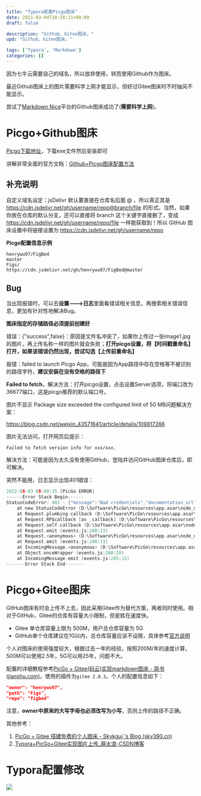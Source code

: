```yaml
---
title: "Typora配置Picgo图床"
date: 2021-03-04T18:58:21+08:00
draft: false

description: "Github、Gitee图床。"
upd: "Github、Gitee图床。"

tags: ['Typora', 'Markdown']
categories: []
---
```


<!--more-->

因为七牛云需要自己的域名，所以放弃使用，转而使用Github作为图床。

最近Github图床上的图片需要科学上网才能显示，但好过Gitee图床时不时抽风不能显示。

尝试了[Markdown Nice](https://editor.mdnice.com/)平台的Github图床成功了(**需要科学上网**)。

# Picgo+Github图床

[Picgo下载地址](https://github.com/Molunerfinn/PicGo/releases)，下载exe文件然后安装即可

讲解非常全面的官方文档：[Github+Picgo图床配置方法](https://picgo.github.io/PicGo-Doc/zh/guide/config.html#github图床)


## 补充说明

自定义域名设定：jsDelivr  默认要直接在仓库名后面 @ ，所以真正其是 https://cdn.jsdelivr.net/gh/username/repo@branch/file 的形式。当然，如果你放在仓库的默认分支，还可以直接将 branch 这个关键字直接删了，变成 https://cdn.jsdelivr.net/gh/username/repo/file 一样能获取到！所以 GitHub 图床设置中将链接设置为 https://cdn.jsdelivr.net/gh/username/repo 


**Picgo配置信息示例**

```
henrywu97/FigBed
master
Figs/
https://cdn.jsdelivr.net/gh/henrywu97/FigBed@master
```

## Bug

当出现报错时，可以去**设置--->日志**里面看错误相关信息，再搜索相关错误信息，更加有针对性地解决Bug。

**图床指定的存储路径必须提前创建好**

错误：{"success",false}：原因是文件名冲突了，如果你上传过一张image1.jpg的图片，再上传名称一样的图片就会失败；**打开picgo设置，将【时间戳重命名】打开，如果该错误仍然出现，尝试勾选【上传前重命名】**

报错：failed to launch Picgo App，可能是因为App路径中存在空格等不被识别的路径字符，**建议安装在没有空格的路径下**

**Failed to fetch**，解决方法：打开picgo设置，点击设置Server选项，将端口改为36677端口，这是picgo推荐的默认端口号。

图片不显示 Package size exceeded the configured limit of 50 MB问题解决方案：

https://blog.csdn.net/weixin_43571641/article/details/109817266


图片无法访问，打开网页后提示：

```
Failed to fetch version info for xxx/xxx.
```

解决方法：可能是因为太久没有使用GitHub，登陆并访问GitHub图床仓库后，即可解决。


突然不能用，日志显示出现401错误：

```c
2022-08-03 08:40:35 [PicGo ERROR] 
------Error Stack Begin------
StatusCodeError: 401 - {"message":"Bad credentials","documentation_url":"https://docs.github.com/rest"}
    at new StatusCodeError (D:\Software\PicGo\resources\app.asar\node_modules\request-promise-core\lib\errors.js:32:15)
    at Request.plumbing.callback (D:\Software\PicGo\resources\app.asar\node_modules\request-promise-core\lib\plumbing.js:104:33)
    at Request.RP$callback [as _callback] (D:\Software\PicGo\resources\app.asar\node_modules\request-promise-core\lib\plumbing.js:46:31)
    at Request.self.callback (D:\Software\PicGo\resources\app.asar\node_modules\request\request.js:185:22)
    at Request.emit (events.js:200:13)
    at Request.<anonymous> (D:\Software\PicGo\resources\app.asar\node_modules\request\request.js:1154:10)
    at Request.emit (events.js:200:13)
    at IncomingMessage.<anonymous> (D:\Software\PicGo\resources\app.asar\node_modules\request\request.js:1076:12)
    at Object.onceWrapper (events.js:288:20)
    at IncomingMessage.emit (events.js:205:15)
-------Error Stack End------- 
```

# Picgo+Gitee图床

GitHub图床有时会上传不上去，因此采用Gitee作为替代方案，两者同时使用。相对于GitHub，Gitee的仓库有容量大小限制，但是胜在速度快。

- Gitee 单仓库容量上限为 500M，用户总仓库容量为 5G
- GitHub单个仓库建议在1G以内，总仓库容量应该不设限，具体参考[官方说明](https://docs.github.com/en/github/managing-large-files/working-with-large-files/what-is-my-disk-quota)

个人对图床的使用强度较大，根据过去一年的经验，按照200M/年的速度计算，500M可以使用2.5年，5G可以用25年，问题不大。

配置的详细教程参考[PicGo + Gitee(码云)实现markdown图床 - 简书 (jianshu.com)](https://www.jianshu.com/p/b69950a49ae2)，使用的插件为`gitee 2.0.3`，个人的配置信息如下：

```json
"owner": "henrywu97",
"path": "Figs",
"repo": "figbed"
```

注意，**owner中原来的大写字母也必须改写为小写**，否则上传的路径不正确。

其他参考：

1. [PicGo + Gitee 搭建免费的个人图床 - Skykguj 's Blog (sky390.cn)](https://blog.sky390.cn/archives/96/)
2. [Typora+PicGo+Gitee实现图片上传_萌太浪-CSDN博客](https://blog.csdn.net/u013206259/article/details/105911868)

# Typora配置修改

![](https://cdn.jsdelivr.net/gh/henrywu97/FigBed/Figs/20210303191458.png)




